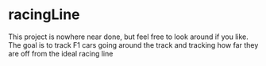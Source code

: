 # racingLine
This project is nowhere near done, but feel free to look around if you like. The goal is to track F1 cars going around the track and tracking how far they are off from the ideal racing line
